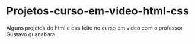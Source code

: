 # Projetos-curso-em-video-html-css
 Alguns projetos de html e css feito no curso em video com o professor Gustavo guanabara
